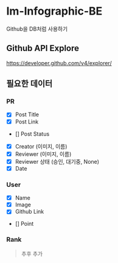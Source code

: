 # Im-Infographic-BE

Github을 DB처럼 사용하기

## Github API Explore

https://developer.github.com/v4/explorer/

## 필요한 데이터

### PR

- [x] Post Title
- [x] Post Link
- [] Post Status
- [x] Creator (이미지, 이름)
- [x] Reviewer (이미지, 이름)
- [x] Reviewer 상태 (승인, 대기중, None) 
- [x] Date

### User

- [x] Name
- [x] Image
- [x] Github Link
- [] Point

### Rank

> 추후 추가